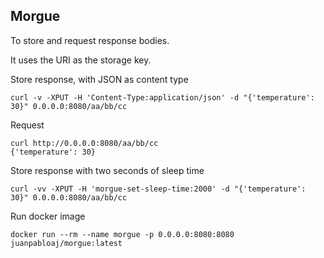 ## Morgue

To store and request response bodies.

It uses the URI as the storage key.

Store response, with JSON as content type

    curl -v -XPUT -H 'Content-Type:application/json' -d "{'temperature': 30}" 0.0.0.0:8080/aa/bb/cc

Request

    curl http://0.0.0.0:8080/aa/bb/cc
    {'temperature': 30}

Store response with two seconds of sleep time

    curl -vv -XPUT -H 'morgue-set-sleep-time:2000' -d "{'temperature': 30}" 0.0.0.0:8080/aa/bb/cc

Run docker image

    docker run --rm --name morgue -p 0.0.0.0:8080:8080 juanpabloaj/morgue:latest
